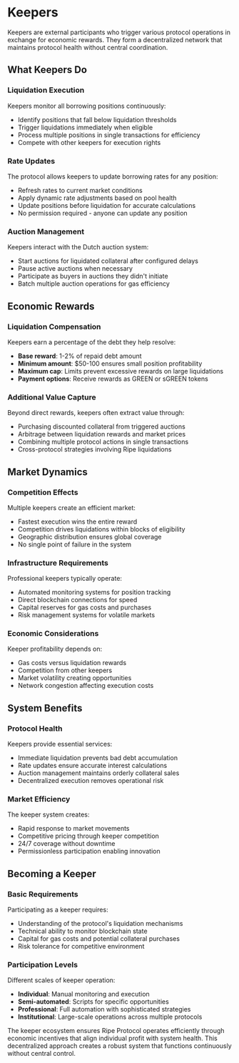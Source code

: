 # Keepers

Keepers are external participants who trigger various protocol operations in exchange for economic rewards. They form a decentralized network that maintains protocol health without central coordination.

## What Keepers Do

### Liquidation Execution

Keepers monitor all borrowing positions continuously:
- Identify positions that fall below liquidation thresholds
- Trigger liquidations immediately when eligible
- Process multiple positions in single transactions for efficiency
- Compete with other keepers for execution rights

### Rate Updates

The protocol allows keepers to update borrowing rates for any position:
- Refresh rates to current market conditions
- Apply dynamic rate adjustments based on pool health
- Update positions before liquidation for accurate calculations
- No permission required - anyone can update any position

### Auction Management

Keepers interact with the Dutch auction system:
- Start auctions for liquidated collateral after configured delays
- Pause active auctions when necessary
- Participate as buyers in auctions they didn't initiate
- Batch multiple auction operations for gas efficiency

## Economic Rewards

### Liquidation Compensation

Keepers earn a percentage of the debt they help resolve:
- **Base reward**: 1-2% of repaid debt amount
- **Minimum amount**: $50-100 ensures small position profitability
- **Maximum cap**: Limits prevent excessive rewards on large liquidations
- **Payment options**: Receive rewards as GREEN or sGREEN tokens

### Additional Value Capture

Beyond direct rewards, keepers often extract value through:
- Purchasing discounted collateral from triggered auctions
- Arbitrage between liquidation rewards and market prices
- Combining multiple protocol actions in single transactions
- Cross-protocol strategies involving Ripe liquidations

## Market Dynamics

### Competition Effects

Multiple keepers create an efficient market:
- Fastest execution wins the entire reward
- Competition drives liquidations within blocks of eligibility
- Geographic distribution ensures global coverage
- No single point of failure in the system

### Infrastructure Requirements

Professional keepers typically operate:
- Automated monitoring systems for position tracking
- Direct blockchain connections for speed
- Capital reserves for gas costs and purchases
- Risk management systems for volatile markets

### Economic Considerations

Keeper profitability depends on:
- Gas costs versus liquidation rewards
- Competition from other keepers
- Market volatility creating opportunities
- Network congestion affecting execution costs

## System Benefits

### Protocol Health

Keepers provide essential services:
- Immediate liquidation prevents bad debt accumulation
- Rate updates ensure accurate interest calculations
- Auction management maintains orderly collateral sales
- Decentralized execution removes operational risk

### Market Efficiency

The keeper system creates:
- Rapid response to market movements
- Competitive pricing through keeper competition
- 24/7 coverage without downtime
- Permissionless participation enabling innovation

## Becoming a Keeper

### Basic Requirements

Participating as a keeper requires:
- Understanding of the protocol's liquidation mechanisms
- Technical ability to monitor blockchain state
- Capital for gas costs and potential collateral purchases
- Risk tolerance for competitive environment

### Participation Levels

Different scales of keeper operation:
- **Individual**: Manual monitoring and execution
- **Semi-automated**: Scripts for specific opportunities
- **Professional**: Full automation with sophisticated strategies
- **Institutional**: Large-scale operations across multiple protocols

The keeper ecosystem ensures Ripe Protocol operates efficiently through economic incentives that align individual profit with system health. This decentralized approach creates a robust system that functions continuously without central control.